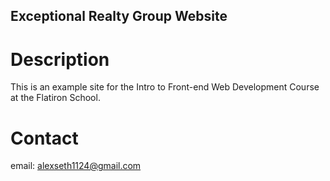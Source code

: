 Exceptional Realty Group Website
---

# Description

This is an example site for the Intro to Front-end Web Development Course at the Flatiron School.

# Contact

email: alexseth1124@gmail.com